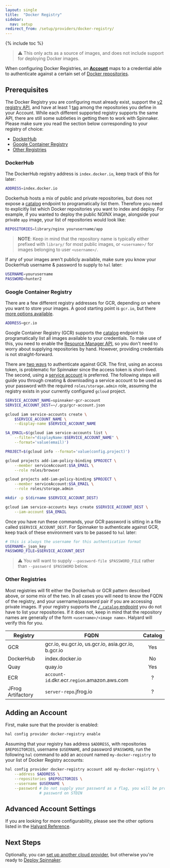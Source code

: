 ```yaml
---
layout: single
title:  "Docker Registry"
sidebar:
  nav: setup
redirect_from: /setup/providers/docker-registry/
---
```


{% include toc %}

> :warning: This only acts as a source of images, and does not include support
> for deploying Docker images.

When configuring Docker Registries, an
[__Account__](/concepts/providers/#accounts) maps to a credential able to
authenticate against a certain set of [Docker
repositories](https://docs.docker.com/glossary/?term=repository).

## Prerequisites

The Docker Registry you are configuring must already exist, support the [v2
registry API](https://docs.docker.com/registry/spec/api/), and have at least 1
[tag](https://docs.docker.com/glossary/?term=tag) among the repositories you
define in your Account. While each different supported registry supports the
same API, there are still some subtleties in getting them to work with
Spinnaker. Please make sure you read the section below corresponding to your
registry of choice:

* [DockerHub](#dockerhub)
* [Google Container Registry](#google-container-registry)
* [Other Registries](#other-registries)

### DockerHub

The DockerHub registry address is `index.docker.io`, keep track of this for
later:

```bash
ADDRESS=index.docker.io
```

Dockerhub hosts a mix of public and private repositories, but does not expose a
[catalog](https://docs.docker.com/registry/spec/api/#listing-repositories)
endpoint to programatically list them. Therefore you need to explicitly list
which Docker repositories you want to index and deploy. For example, if you
wanted to deploy the public NGINX image, alongside your private `app` image,
your list of repositories would look like:

```bash
REPOSITORIES=library/nginx yourusername/app
```

> __NOTE__: Keep in mind that the repository name is typically either prefixed
> with `library/` for most public images, or `<username>/` for images belonging
> to user `<username>/`.

If any of your images aren't publicly available, make sure you know your
DockerHub username & password to supply to `hal` later:

```bash
USERNAME=yourusername
PASSWORD=hunter2
```

### Google Container Registry

There are a few different registry addresses for GCR, depending on where you
want to store your images. A good starting point is `gcr.io`, but there [more
options
available](https://cloud.google.com/container-registry/docs/pushing#pushing_to_the_registry).

```bash
ADDRESS=gcr.io
```

Google Container Registry (GCR) supports the
[catalog](https://docs.docker.com/registry/spec/api/#listing-repositories)
endpoint to programatically list all images available to your credentials.
To make use of this, you need to enable the [Resource Manager
API](https://console.developers.google.com/apis/api/cloudresourcemanager.googleapis.com/overview),
so you don't need to worry about supplying repositories by hand. However, providing
credentials is not straight-forward.

There are [two
ways](https://cloud.google.com/container-registry/docs/advanced-authentication)
to authenticate against GCR. The first, using an access token, is problematic
for Spinnaker since the access token is short-lived. The second, using a
[service
account](https://cloud.google.com/compute/docs/access/service-accounts) is
preferred. The following steps will guide you through creating & downloading a
service account to be used as your password with the required
`roles/storage.admin` role, assuming the registry exists in your currently
configured `gcloud` project.

```bash
SERVICE_ACCOUNT_NAME=spinnaker-gcr-account
SERVICE_ACCOUNT_DEST=~/.gcp/gcr-account.json

gcloud iam service-accounts create \
    $SERVICE_ACCOUNT_NAME \
    --display-name $SERVICE_ACCOUNT_NAME

SA_EMAIL=$(gcloud iam service-accounts list \
    --filter="displayName:$SERVICE_ACCOUNT_NAME" \
    --format='value(email)')

PROJECT=$(gcloud info --format='value(config.project)')

gcloud projects add-iam-policy-binding $PROJECT \
    --member serviceAccount:$SA_EMAIL \
    --role roles/browser

gcloud projects add-iam-policy-binding $PROJECT \
    --member serviceAccount:$SA_EMAIL \
    --role roles/storage.admin

mkdir -p $(dirname $SERVICE_ACCOUNT_DEST)

gcloud iam service-accounts keys create $SERVICE_ACCOUNT_DEST \
    --iam-account $SA_EMAIL
```

Once you have run these commands, your GCR password is sitting in a file
called `$SERVICE_ACCOUNT_DEST`. For Spinnaker to authenticate against GCR, keep
track of these environment vars to be passed to `hal` later:

```bash
# this is always the username for this authentication format
USERNAME=_json_key
PASSWORD_FILE=$SERVICE_ACCOUNT_DEST
```

> :warning: You will want to supply `--password-file $PASSWORD_FILE` rather than
> `--password $PASSWORD` below.

### Other Registries

Most registries will fit either the Dockerhub or GCR pattern described above,
or some mix of the two. In all cases you will need to know the FQDN of the
registry, and your username/password pair if you are accessing private images.
If your registry supports the [`/_catalog`
endpoint](https://docs.docker.com/registry/spec/api/#listing-repositories) you
do not have to list your repositories. If it does not, keep in mind that the
repository names are generally of the form `<username>/<image name>`. Halyard
will verify this for you.

| Registry | FQDN | Catalog |
|----------|------|:-------:|
| GCR | gcr.io, eu.gcr.io, us.gcr.io, asia.gcr.io, b.gcr.io | Yes |
| DockerHub | index.docker.io | No |
| Quay | quay.io | Yes |
| ECR | `account-id`.dkr.ecr.`region`.amazon.aws.com | ? |
| JFrog Artifactory | `server`-`repo`.jfrog.io | ? |

## Adding an Account

First, make sure that the provider is enabled:

```bash
hal config provider docker-registry enable
```

Assuming that your registry has address `$ADDRESS`, with repositories
`$REPOSITORIES`, username `$USERNAME`, and password `$PASSWORD`, run the
following `hal` command to add an account named `my-docker-registry` to
your list of Docker Registry accounts:

```bash
hal config provider docker-registry account add my-docker-registry \
    --address $ADDRESS \
    --repositories $REPOSITORIES \
    --username $USERNAME \
    --password # Do not supply your password as a flag, you will be prompted for your
               # password on STDIN
```

## Advanced Account Settings

If you are looking for more configurability, please see the other options
listed in the [Halyard
Reference](/reference/halyard/commands#hal-config-provider-docker-registry-account-add).

## Next Steps

Optionally, you can [set up another cloud provider](/setup/install/providers/), but otherwise you're ready to [Deploy Spinnaker](/setup/install/deploy/).
